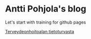 # Antti Pohjola's blog

Let's start with training for github pages

[Terveydeonhoitoalan tietoturvasta ](https://summeli.github.io/apohjola.github.io/_posts/2020-11-23-terveydenhoitoalan-yhtioiden-tietoturvasta)